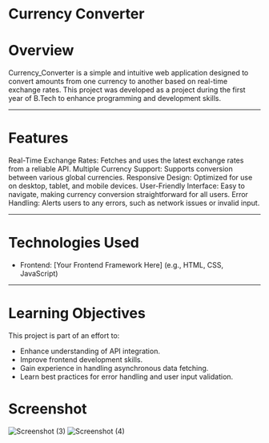 # Currency Converter

# Overview
Currency_Converter is a simple and intuitive web application designed to convert amounts from one currency to another based on real-time exchange rates. This project was developed as a project during the first year of B.Tech to enhance programming and development skills.

<hr>

# Features
Real-Time Exchange Rates: Fetches and uses the latest exchange rates from a reliable API.
Multiple Currency Support: Supports conversion between various global currencies.
Responsive Design: Optimized for use on desktop, tablet, and mobile devices.
User-Friendly Interface: Easy to navigate, making currency conversion straightforward for all users.
Error Handling: Alerts users to any errors, such as network issues or invalid input.

<hr>

# Technologies Used
- Frontend: [Your Frontend Framework Here] (e.g., HTML, CSS, JavaScript)

<hr>

# Learning Objectives
This project is part of an effort to:

- Enhance understanding of API integration.
- Improve frontend development skills.
- Gain experience in handling asynchronous data fetching.
- Learn best practices for error handling and user input validation.

# Screenshot
![Screenshot (3)](https://github.com/user-attachments/assets/7f46c84e-625b-4d9a-b5b2-b50f77cd9f08)
![Screenshot (4)](https://github.com/user-attachments/assets/293a5e4e-46bc-48b1-bee4-83fd5f83b019)
